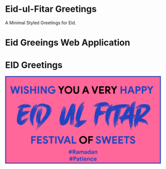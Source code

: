 # Eid-ul-Fitar Greetings
A Minimal Styled Greetings for Eid.
# Eid Greeings Web Application
# EID Greetings
<img src = "https://raw.githubusercontent.com/AhmedRaja1/Eid-ul-Fitar-Greetings/master/eid-github.png">
